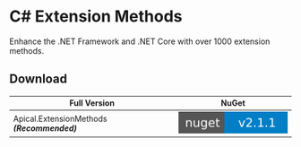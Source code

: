 # C# Extension Methods 
Enhance the .NET Framework and .NET Core with over 1000 extension methods.

## Download

Full Version | NuGet
------------ | :-------------:
Apical.ExtensionMethods **_(Recommended)_**       | <a href="https://www.nuget.org/packages/Apical.ExtensionMethods/" target="_blank"><img src="extension-methods.svg" alt="download" /></a> 

